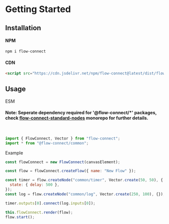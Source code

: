 # Getting Started

## Installation

#### NPM

```bash
npm i flow-connect
```

#### CDN

```html
<script src="https://cdn.jsdelivr.net/npm/flow-connect@latest/dist/flow-connect.js"></script>
```

## Usage

ESM

#### Note: Seperate dependency required for '@flow-connect/\*' packages, check [flow-connect-standard-nodes](https://github.com/bhagatsaurabh/flow-connect-standard-nodes) monorepo for further details.

<br/>

```js
import { FlowConnect, Vector } from "flow-connect";
import * from "@flow-connect/common";
```

Example

```js
const flowConnect = new FlowConnect(canvasElement);

const flow = flowConnect.createFlow({ name: "New Flow" });

const timer = flow.createNode("common/timer", Vector.create(50, 50), {
  state: { delay: 500 },
});
const log = flow.createNode("common/log", Vector.create(250, 100), {});

timer.outputs[0].connect(log.inputs[0]);

this.flowConnect.render(flow);
flow.start();
```
